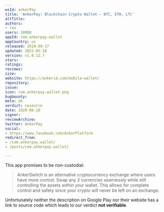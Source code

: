 ```yaml
---
wsId: ankerPay
title: 'AnkerPay: Blockchain Crypto Wallet – BTC, ETH, LTC'
altTitle: 
authors:
- leo
users: 10000
appId: com.ankerpay.wallet
appCountry: us
released: 2019-09-17
updated: 2022-05-18
version: v1.0.12.7
stars: 
ratings: 
reviews: 
size: 
website: https://ankerid.com/mobile-wallet/
repository: 
issue: 
icon: com.ankerpay.wallet.png
bugbounty: 
meta: ok
verdict: nosource
date: 2020-06-20
signer: 
reviewArchive: 
twitter: AnkerPay
social:
- https://www.facebook.com/AnkerPlatform
redirect_from:
- /com.ankerpay.wallet/
- /posts/com.ankerpay.wallet/

---
```


This app promises to be non-custodial:

> AnkerSwitch is an alternative cryptocurrency exchange where users have more
  control. Swap any 2 currencies seamlessly while still controlling the assets
  within your wallet. This allows for complete control and safety since your
  crypto will never be left on an exchange.

Unfortunately neither the description on Google Play nor their website has a
link to source code which leads to our verdict **not verifiable**.
